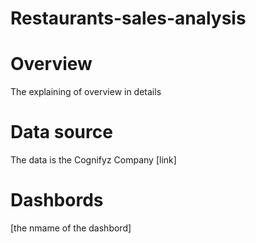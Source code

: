 # Restaurants-sales-analysis
# Overview
The explaining of overview in details
# Data source
The data  is the Cognifyz Company
[link]
# Dashbords
[the nmame of the dashbord]
